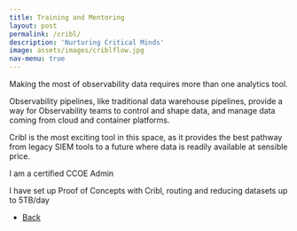 ```yaml
---
title: Training and Mentoring
layout: post
permalink: /cribl/
description: 'Nurturing Critical Minds'
image: assets/images/criblflow.jpg
nav-menu: true
---
```


Making the most of observability data requires more than one analytics tool.

Observability pipelines, like traditional data warehouse pipelines, provide a way for Observability teams to control and shape data, and manage data coming from cloud and container platforms.

Cribl is the most exciting tool in this space, as it provides the best pathway from legacy SIEM tools to a future where data is readily available at sensible price.

I am a certified CCOE Admin

I have set up  Proof of Concepts with Cribl, routing and reducing datasets up to 5TB/day



<ul class="actions">
<li><a href="/" class="button next scrolly">Back</a></li>
</ul>
